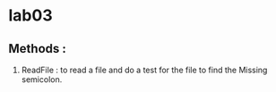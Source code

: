 # lab03

## Methods :

1) ReadFile : to read a file and do a test for the file to find the Missing semicolon.